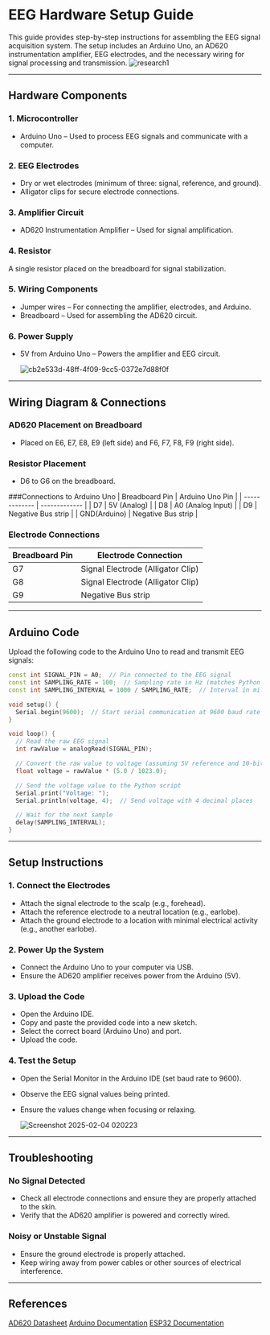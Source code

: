 # EEG Hardware Setup Guide
This guide provides step-by-step instructions for assembling the EEG signal acquisition system. The setup includes an Arduino Uno, an AD620 instrumentation amplifier, EEG electrodes, and the necessary wiring for signal processing and transmission.
![research1](https://github.com/user-attachments/assets/5b0e3c00-d662-4545-95fe-7b418074d178)


------------

## Hardware Components
### 1. Microcontroller
- Arduino Uno – Used to process EEG signals and communicate with a computer.

### 2. EEG Electrodes
- Dry or wet electrodes (minimum of three: signal, reference, and ground).
- Alligator clips for secure electrode connections.

### 3. Amplifier Circuit
- AD620 Instrumentation Amplifier – Used for signal amplification.

### 4. Resistor
A single resistor placed on the breadboard for signal stabilization.

### 5. Wiring Components
- Jumper wires – For connecting the amplifier, electrodes, and Arduino.
- Breadboard – Used for assembling the AD620 circuit.

### 6. Power Supply
- 5V from Arduino Uno – Powers the amplifier and EEG circuit.

  ![cb2e533d-48ff-4f09-9cc5-0372e7d88f0f](https://github.com/user-attachments/assets/c0627db5-ed9a-466f-9a7c-0998ac9c16ad)



------------

## Wiring Diagram & Connections

### AD620 Placement on Breadboard
- Placed on E6, E7, E8, E9 (left side) and F6, F7, F8, F9 (right side).

### Resistor Placement
- D6 to G6 on the breadboard.

###Connections to Arduino Uno
| Breadboard Pin  | Arduino Uno Pin |
| ------------- | ------------- |
| D7  | 5V (Analog)  |
| D8  | A0 (Analog Input) |
| D9  | Negative Bus strip |
| GND(Arduino)  | Negative Bus strip |

### Electrode Connections
| Breadboard Pin  | Electrode Connection |
| ------------- | ------------- |
| G7  | Signal Electrode (Alligator Clip)  |
| G8  | Signal Electrode (Alligator Clip) |
| G9  | Negative Bus strip |


------------

## Arduino Code
Upload the following code to the Arduino Uno to read and transmit EEG signals:

```cpp
const int SIGNAL_PIN = A0;  // Pin connected to the EEG signal
const int SAMPLING_RATE = 100;  // Sampling rate in Hz (matches Python code)
const int SAMPLING_INTERVAL = 1000 / SAMPLING_RATE;  // Interval in milliseconds

void setup() {
  Serial.begin(9600);  // Start serial communication at 9600 baud rate
}

void loop() {
  // Read the raw EEG signal
  int rawValue = analogRead(SIGNAL_PIN);

  // Convert the raw value to voltage (assuming 5V reference and 10-bit ADC)
  float voltage = rawValue * (5.0 / 1023.0);

  // Send the voltage value to the Python script
  Serial.print("Voltage: ");
  Serial.println(voltage, 4);  // Send voltage with 4 decimal places

  // Wait for the next sample
  delay(SAMPLING_INTERVAL);
}
```

------------

## Setup Instructions
### 1. Connect the Electrodes
- Attach the signal electrode to the scalp (e.g., forehead).
- Attach the reference electrode to a neutral location (e.g., earlobe).
- Attach the ground electrode to a location with minimal electrical activity (e.g., another earlobe).

### 2. Power Up the System
- Connect the Arduino Uno to your computer via USB.
- Ensure the AD620 amplifier receives power from the Arduino (5V).

### 3. Upload the Code
- Open the Arduino IDE.
- Copy and paste the provided code into a new sketch.
- Select the correct board (Arduino Uno) and port.
- Upload the code.

### 4. Test the Setup
- Open the Serial Monitor in the Arduino IDE (set baud rate to 9600).
- Observe the EEG signal values being printed.
- Ensure the values change when focusing or relaxing.
  
  ![Screenshot 2025-02-04 020223](https://github.com/user-attachments/assets/74084ba0-23f0-4eb4-a96c-d81cfd47a307)


------------

## Troubleshooting
### No Signal Detected
- Check all electrode connections and ensure they are properly attached to the skin.
- Verify that the AD620 amplifier is powered and correctly wired.

### Noisy or Unstable Signal
- Ensure the ground electrode is properly attached.
- Keep wiring away from power cables or other sources of electrical interference.

------------

## References
[AD620 Datasheet](https://www.analog.com/media/en/technical-documentation/data-sheets/ad620.pdf)
[Arduino Documentation](https://docs.arduino.cc/)
[ESP32 Documentation](https://docs.espressif.com/projects/esp-idf/en/stable/esp32/index.html)



